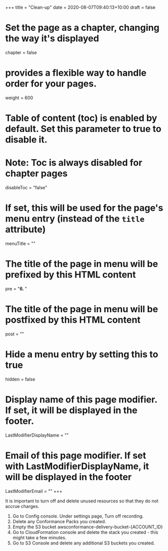 +++
title = "Clean-up"
date = 2020-08-07T09:40:13+10:00
draft = false

# Set the page as a chapter, changing the way it's displayed
chapter = false

# provides a flexible way to handle order for your pages.
weight = 600
# Table of content (toc) is enabled by default. Set this parameter to true to disable it.
# Note: Toc is always disabled for chapter pages
disableToc = "false"
# If set, this will be used for the page's menu entry (instead of the `title` attribute)
menuTitle = ""
# The title of the page in menu will be prefixed by this HTML content
pre = "<b>6. </b>"
# The title of the page in menu will be postfixed by this HTML content
post = ""
# Hide a menu entry by setting this to true
hidden = false
# Display name of this page modifier. If set, it will be displayed in the footer.
LastModifierDisplayName = ""
# Email of this page modifier. If set with LastModifierDisplayName, it will be displayed in the footer
LastModifierEmail = ""
+++

It is important to turn off and delete unused resources so that they do not accrue charges. 

1. Go to Config console. Under settings page, Turn off recording.
2. Delete any Conformance Packs you created.
3. Empty the S3 bucket awsconformance-delivery-bucket-{ACCOUNT_ID}
3. Go to CloudFormation console and delete the stack you created - this might take a few minutes.
4. Go to S3 Console and delete any additional S3 buckets you created.